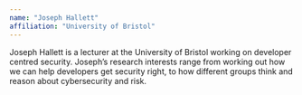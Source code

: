 ```yaml
---
name: "Joseph Hallett"
affiliation: "University of Bristol"
---
```


Joseph Hallett is a lecturer at the University of Bristol working on developer centred security. Joseph’s research interests range from working out how we can help developers get security right, to how different groups think and reason about cybersecurity and risk.

